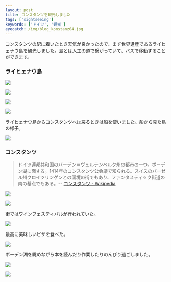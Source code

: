 ```yaml
---
layout: post
title: コンスタンツを観光しました
tags: ['sightseeing']
keywords: ['ドイツ', '観光']
eyecatch: /img/blog_konstanz04.jpg
---
```


コンスタンツの駅に着いたとき天気が良かったので、まず世界遺産であるライヒェナウ島を観光しました。島とは人工の道で繋がっていて、バスで移動することができます。

### ライヒェナウ島

![ ](/img/blog_konstanz01.jpg)

![ ](/img/blog_konstanz02.jpg)

![ ](/img/blog_konstanz03.jpg)

![ ](/img/blog_konstanz04.jpg)

ライヒェナウ島からコンスタンツへは戻るときは船を使いました。船から見た島の様子。

![ ](/img/blog_konstanz05.jpg)

### コンスタンツ

> ドイツ連邦共和国のバーデン＝ヴュルテンベルク州の都市の一つ。ボーデン湖に面する。1414年のコンスタンツ公会議で知られる。スイスのバーゼル州クロイツリンゲンとの国境の街でもあり、ファンタスティック街道の南の基点でもある。-- [コンスタンツ - Wikipedia](https://ja.wikipedia.org/wiki/%E3%82%B3%E3%83%B3%E3%82%B9%E3%82%BF%E3%83%B3%E3%83%84)

![ ](/img/blog_konstanz06.jpg)

![ ](/img/blog_konstanz07.jpg)

街ではワインフェスティバルが行われていた。

![ ](/img/blog_konstanz08.jpg)

最高に美味しいピザを食べた。

![ ](/img/blog_konstanz09.jpg)

ボーデン湖を眺めながら本を読んだり作業したりのんびり過ごしました。

![ ](/img/blog_konstanz10.jpg)

![ ](/img/blog_konstanz11.jpg)